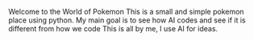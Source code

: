 Welcome to the World of Pokemon
This is a small and simple pokemon place using python.
My main goal is to see how AI codes and see if it is different from how we code
This is all by me, I use AI for ideas.
